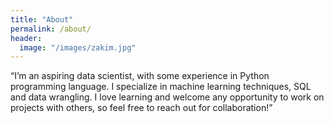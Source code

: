 ```yaml
---
title: "About"
permalink: /about/
header:
  image: "/images/zakim.jpg"
---
```


“I’m an aspiring data scientist, with some experience in Python programming language. I specialize in machine learning techniques, SQL and data wrangling. I love learning and welcome any opportunity to work on projects with others, so feel free to reach out for collaboration!”


